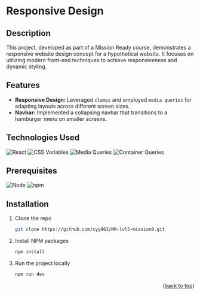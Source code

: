 # Responsive Design

## Description

This project, developed as part of a Mission Ready course, demonstrates a responsive website design concept for a hypothetical website. It focuses on utilizing modern front-end techniques to achieve responsiveness and dynamic styling.


## Features

- **Responsive Design:** Leveraged `clamps` and employed `media queries` for adapting layouts across different screen sizes.
- **Navbar:** Implemented a collapsing navbar that transitions to a hamburger menu on smaller screens.

## Technologies Used

![React](https://img.shields.io/badge/React-17.0.2-blue?logo=react)
![CSS Variables](https://img.shields.io/badge/CSS_Variables-Utilized-purple)
![Media Queries](https://img.shields.io/badge/Media_Queries-Implemented-green)
![Container Queries](https://img.shields.io/badge/Container_Queries-Used-yellow)

## Prerequisites

![Node](https://img.shields.io/badge/Node.js-16.0.0-green)
![npm](https://img.shields.io/badge/npm-8.0.0-red)

## Installation

1. Clone the repo
   ```sh
   git clone https://github.com/cyy963/MR-lvl5-mission0.git
   ```
2. Install NPM packages
   ```sh
   npm install
   ```
3. Run the project locally
   ```sh
   npm run dev
   ```

<p align="right">(<a href="#readme-top">back to top</a>)</p>

<!-- MARKDOWN LINKS & IMAGES -->
<!-- https://www.markdownguide.org/basic-syntax/#reference-style-links -->
[contributors-shield]: https://img.shields.io/github/contributors/github_username/repo_name.svg?style=for-the-badge
[contributors-url]: https://github.com/cyy963/MR-lvl5-mission0/graphs/contributors
[forks-shield]: https://img.shields.io/github/forks/github_username/repo_name.svg?style=for-the-badge
[forks-url]: https://github.com/cyy963/MR-lvl5-mission0/network/members
[stars-shield]: https://img.shields.io/github/stars/github_username/repo_name.svg?style=for-the-badge
[stars-url]: https://github.com/cyy963/MR-lvl5-mission0/stargazers
[issues-shield]: https://img.shields.io/github/issues/github_username/repo_name.svg?style=for-the-badge
[issues-url]: https://github.com/cyy963/MR-lvl5-mission0/issues
[license-shield]: https://img.shields.io/github/license/github_username/repo_name.svg?style=for-the-badge
[license-url]: https://github.com/cyy963/MR-lvl5-mission0/blob/master/LICENSE.txt
[linkedin-shield]: https://img.shields.io/badge/-LinkedIn-black.svg?style=for-the-badge&logo=linkedin&colorB=555
[linkedin-url]: https://linkedin.com/in/linkedin_username
[product-screenshot]: images/screenshot.png
[Next.js]: https://img.shields.io/badge/next.js-000000?style=for-the-badge&logo=nextdotjs&logoColor=white
[Next-url]: https://nextjs.org/
[React.js]: https://img.shields.io/badge/React-20232A?style=for-the-badge&logo=react&logoColor=61DAFB
[React-url]: https://reactjs.org/
[Vue.js]: https://img.shields.io/badge/Vue.js-35495E?style=for-the-badge&logo=vuedotjs&logoColor=4FC08D
[Vue-url]: https://vuejs.org/
[Angular.io]: https://img.shields.io/badge/Angular-DD0031?style=for-the-badge&logo=angular&logoColor=white
[Angular-url]: https://angular.io/
[Svelte.dev]: https://img.shields.io/badge/Svelte-4A4A55?style=for-the-badge&logo=svelte&logoColor=FF3E00
[Svelte-url]: https://svelte.dev/
[Laravel.com]: https://img.shields.io/badge/Laravel-FF2D20?style=for-the-badge&logo=laravel&logoColor=white
[Laravel-url]: https://laravel.com
[Bootstrap.com]: https://img.shields.io/badge/Bootstrap-563D7C?style=for-the-badge&logo=bootstrap&logoColor=white
[Bootstrap-url]: https://getbootstrap.com
[JQuery.com]: https://img.shields.io/badge/jQuery-0769AD?style=for-the-badge&logo=jquery&logoColor=white
[JQuery-url]: https://jquery.com 
